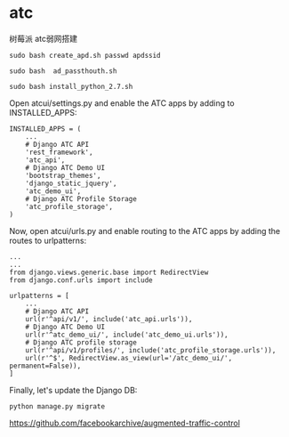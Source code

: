 # atc
树莓派 atc弱网搭建
``` 
sudo bash create_apd.sh passwd apdssid

sudo bash  ad_passthouth.sh

sudo bash install_python_2.7.sh
``` 
Open atcui/settings.py and enable the ATC apps by adding to INSTALLED_APPS:
``` 
INSTALLED_APPS = (
    ...
    # Django ATC API
    'rest_framework',
    'atc_api',
    # Django ATC Demo UI
    'bootstrap_themes',
    'django_static_jquery',
    'atc_demo_ui',
    # Django ATC Profile Storage
    'atc_profile_storage',
)
```
Now, open atcui/urls.py and enable routing to the ATC apps by adding the routes to urlpatterns:
```
...
...
from django.views.generic.base import RedirectView
from django.conf.urls import include

urlpatterns = [
    ...
    # Django ATC API
    url(r'^api/v1/', include('atc_api.urls')),
    # Django ATC Demo UI
    url(r'^atc_demo_ui/', include('atc_demo_ui.urls')),
    # Django ATC profile storage
    url(r'^api/v1/profiles/', include('atc_profile_storage.urls')),
    url(r'^$', RedirectView.as_view(url='/atc_demo_ui/', permanent=False)),
]
```
Finally, let's update the Django DB:
``` 
python manage.py migrate
```





https://github.com/facebookarchive/augmented-traffic-control
